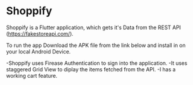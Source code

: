 # Shoppify
 
Shoppify is a Flutter application, which gets it's Data from the REST API (https://fakestoreapi.com/).

To run the app Download the APK file from the link below and install in on your local Android Device.

-Shoppify uses Firease Authentication to sign into the application.
-It uses staggered Grid View to diplay the items fetched from the API.
-I has a working cart feature.
